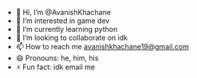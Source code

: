 - 👋 Hi, I’m @AvanishKhachane
- 👀 I’m interested in game dev
- 🌱 I’m currently learning python
- 💞️ I’m looking to collaborate on idk
- 📫 How to reach me avanishkhachane19@gmail.com
- 😄 Pronouns: he, him, his
- ⚡ Fun fact: idk email me

<!---
AvanishKhachane/AvanishKhachane is a ✨ special ✨ repository because its `README.md` (this file) appears on your GitHub profile.
You can click the Preview link to take a look at your changes.
--->
